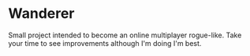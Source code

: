 # Wanderer

Small project intended to become an online multiplayer rogue-like.
Take your time to see improvements although I'm doing I'm best.
